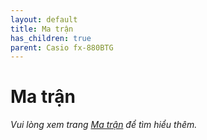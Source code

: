 ```yaml
---
layout: default
title: Ma trận
has_children: true
parent: Casio fx-880BTG
---
```


# Ma trận
*Vui lòng xem trang [Ma trận](/thu-vien-ma-tran/docs/ma-tran.html) để tìm hiểu thêm.*